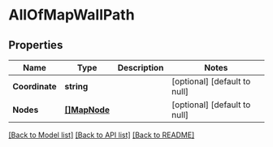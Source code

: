 # AllOfMapWallPath

## Properties
Name | Type | Description | Notes
------------ | ------------- | ------------- | -------------
**Coordinate** | **string** |  | [optional] [default to null]
**Nodes** | [**[]MapNode**](map_node.md) |  | [optional] [default to null]

[[Back to Model list]](../README.md#documentation-for-models) [[Back to API list]](../README.md#documentation-for-api-endpoints) [[Back to README]](../README.md)

